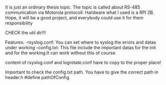 It is just an ordinary thesis topic. The topic is called about RS-485 communication via Motorola protocoll.
Hardware what I used is a RPI 2B.
Hope, it will be a good project, and everybody could use it for them responsibility

CHECK the util dir!!!

Features:
-rsyslog.conf:
    You can set where to syslog the errors and datas under working
-config.txt:
    This file include the important datas for the init and for the working.It can work without this of course.

content of rsyslog.conf and logrotate.conf have to copy to the proper place! 

Important to check the config.txt path. You have to give the correct path in header.h
#define pathOfConfig